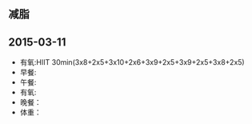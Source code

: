 减脂
---
## 2015-03-11 ##
* 有氧:HIIT 30min(3x8+2x5+3x10+2x6+3x9+2x5+3x9+2x5+3x8+2x5)
* 早餐:
* 午餐:
* 有氧:
* 晚餐：
* 体重：




